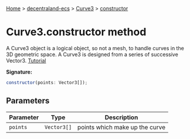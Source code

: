 [Home](./index) &gt; [decentraland-ecs](./decentraland-ecs.md) &gt; [Curve3](./decentraland-ecs.curve3.md) &gt; [constructor](./decentraland-ecs.curve3.constructor.md)

# Curve3.constructor method

A Curve3 object is a logical object, so not a mesh, to handle curves in the 3D geometric space. A Curve3 is designed from a series of successive Vector3. [Tutorial](http://doc.babylonjs.com/tutorials/How_to_use_Curve3#curve3-object)

**Signature:**
```javascript
constructor(points: Vector3[]);
```

## Parameters

|  Parameter | Type | Description |
|  --- | --- | --- |
|  `points` | `Vector3[]` | points which make up the curve |

